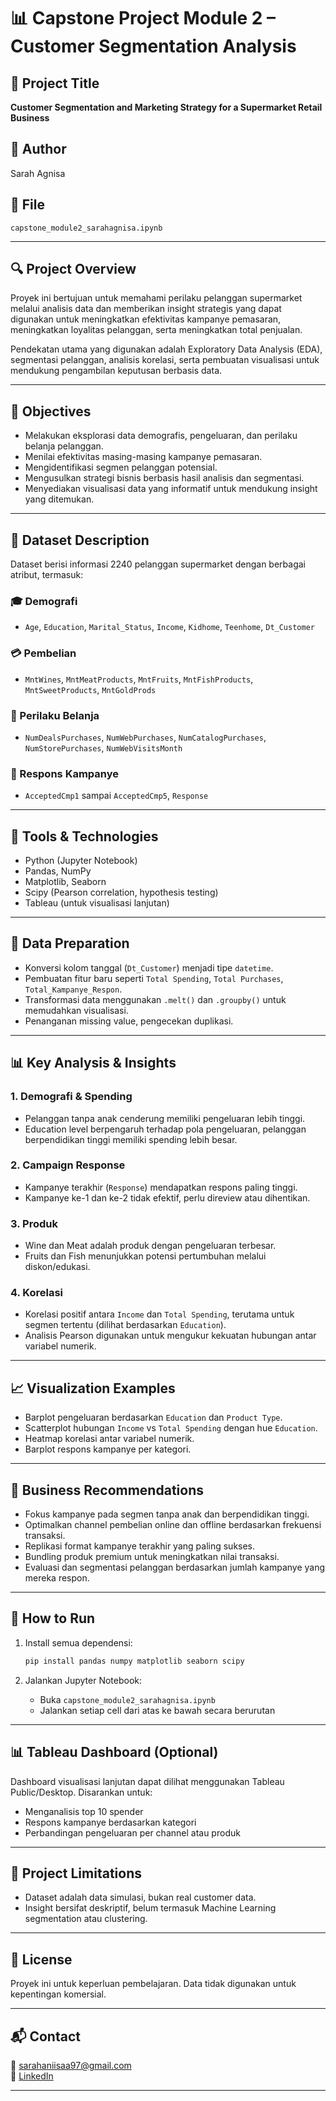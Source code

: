 
# 📊 Capstone Project Module 2 – Customer Segmentation Analysis

## 📝 Project Title
**Customer Segmentation and Marketing Strategy for a Supermarket Retail Business**

## 👤 Author
Sarah Agnisa

## 📁 File
`capstone_module2_sarahagnisa.ipynb`

---

## 🔍 Project Overview

Proyek ini bertujuan untuk memahami perilaku pelanggan supermarket melalui analisis data dan memberikan insight strategis yang dapat digunakan untuk meningkatkan efektivitas kampanye pemasaran, meningkatkan loyalitas pelanggan, serta meningkatkan total penjualan.

Pendekatan utama yang digunakan adalah Exploratory Data Analysis (EDA), segmentasi pelanggan, analisis korelasi, serta pembuatan visualisasi untuk mendukung pengambilan keputusan berbasis data.

---

## 🎯 Objectives

- Melakukan eksplorasi data demografis, pengeluaran, dan perilaku belanja pelanggan.
- Menilai efektivitas masing-masing kampanye pemasaran.
- Mengidentifikasi segmen pelanggan potensial.
- Mengusulkan strategi bisnis berbasis hasil analisis dan segmentasi.
- Menyediakan visualisasi data yang informatif untuk mendukung insight yang ditemukan.

---

## 🧾 Dataset Description

Dataset berisi informasi 2240 pelanggan supermarket dengan berbagai atribut, termasuk:

### 🎓 Demografi
- `Age`, `Education`, `Marital_Status`, `Income`, `Kidhome`, `Teenhome`, `Dt_Customer`

### 💳 Pembelian
- `MntWines`, `MntMeatProducts`, `MntFruits`, `MntFishProducts`, `MntSweetProducts`, `MntGoldProds`

### 🛒 Perilaku Belanja
- `NumDealsPurchases`, `NumWebPurchases`, `NumCatalogPurchases`, `NumStorePurchases`, `NumWebVisitsMonth`

### 📢 Respons Kampanye
- `AcceptedCmp1` sampai `AcceptedCmp5`, `Response`

---

## 🧪 Tools & Technologies

- Python (Jupyter Notebook)
- Pandas, NumPy
- Matplotlib, Seaborn
- Scipy (Pearson correlation, hypothesis testing)
- Tableau (untuk visualisasi lanjutan)

---

## 🧹 Data Preparation

- Konversi kolom tanggal (`Dt_Customer`) menjadi tipe `datetime`.
- Pembuatan fitur baru seperti `Total Spending`, `Total Purchases`, `Total_Kampanye_Respon`.
- Transformasi data menggunakan `.melt()` dan `.groupby()` untuk memudahkan visualisasi.
- Penanganan missing value, pengecekan duplikasi.

---

## 📊 Key Analysis & Insights

### 1. Demografi & Spending
- Pelanggan tanpa anak cenderung memiliki pengeluaran lebih tinggi.
- Education level berpengaruh terhadap pola pengeluaran, pelanggan berpendidikan tinggi memiliki spending lebih besar.

### 2. Campaign Response
- Kampanye terakhir (`Response`) mendapatkan respons paling tinggi.
- Kampanye ke-1 dan ke-2 tidak efektif, perlu direview atau dihentikan.

### 3. Produk
- Wine dan Meat adalah produk dengan pengeluaran terbesar.
- Fruits dan Fish menunjukkan potensi pertumbuhan melalui diskon/edukasi.

### 4. Korelasi
- Korelasi positif antara `Income` dan `Total Spending`, terutama untuk segmen tertentu (dilihat berdasarkan `Education`).
- Analisis Pearson digunakan untuk mengukur kekuatan hubungan antar variabel numerik.

---

## 📈 Visualization Examples

- Barplot pengeluaran berdasarkan `Education` dan `Product Type`.
- Scatterplot hubungan `Income` vs `Total Spending` dengan hue `Education`.
- Heatmap korelasi antar variabel numerik.
- Barplot respons kampanye per kategori.

---

## 🧠 Business Recommendations

- Fokus kampanye pada segmen tanpa anak dan berpendidikan tinggi.
- Optimalkan channel pembelian online dan offline berdasarkan frekuensi transaksi.
- Replikasi format kampanye terakhir yang paling sukses.
- Bundling produk premium untuk meningkatkan nilai transaksi.
- Evaluasi dan segmentasi pelanggan berdasarkan jumlah kampanye yang mereka respon.

---

## 🚀 How to Run

1. Install semua dependensi:
   ```bash
   pip install pandas numpy matplotlib seaborn scipy
   ```

2. Jalankan Jupyter Notebook:
   - Buka `capstone_module2_sarahagnisa.ipynb`
   - Jalankan setiap cell dari atas ke bawah secara berurutan

---

## 📊 Tableau Dashboard (Optional)

Dashboard visualisasi lanjutan dapat dilihat menggunakan Tableau Public/Desktop. Disarankan untuk:
- Menganalisis top 10 spender
- Respons kampanye berdasarkan kategori
- Perbandingan pengeluaran per channel atau produk

---

## 📌 Project Limitations

- Dataset adalah data simulasi, bukan real customer data.
- Insight bersifat deskriptif, belum termasuk Machine Learning segmentation atau clustering.

---

## 📝 License

Proyek ini untuk keperluan pembelajaran. Data tidak digunakan untuk kepentingan komersial.

---

## 📬 Contact

📧 sarahaniisaa97@gmail.com  
🔗 [LinkedIn](www.linkedin.com/in/sarah-agnisa)

---
